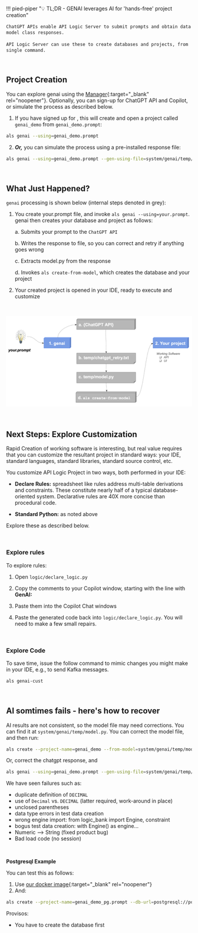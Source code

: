 !!! pied-piper ":bulb: TL;DR - GENAI leverages AI for 'hands-free' project creation"

    ChatGPT APIs enable API Logic Server to submit prompts and obtain data model class responses.  
    
    API Logic Server can use these to create databases and projects, from single command.

&nbsp;

## Project Creation

You can explore genai using the [Manager](Manager.md){:target="_blank" rel="noopener"}.  Optionally, you can sign-up for ChatGPT API and Copilot, or simulate the process as described below.

1. If you have signed up for , this will create and open a project called `genai_demo` from `genai_demo.prompt`:

```bash
als genai --using=genai_demo.prompt
```


2. ***Or,*** you can simulate the process using a pre-installed response file:


```bash
als genai --using=genai_demo.prompt --gen-using-file=system/genai/temp/chatgpt_retry.txt
```

&nbsp;

## What Just Happened?

`genai` processing is shown below (internal steps denoted in grey):

1. You create your.prompt file, and invoke `als genai --using=your.prompt`.  genai then creates your database and project as follows:

    a. Submits your prompt to the `ChatGPT API`

    b. Writes the response to file, so you can correct and retry if anything goes wrong

    c. Extracts model.py from the response

    d. Invokes `als create-from-model`, which creates the database and your project

2. Your created project is opened in your IDE, ready to execute and customize

&nbsp;

![Microservice Automation](images/sample-ai/copilot/genai.png)

&nbsp;

## Next Steps: Explore Customization

Rapid Creation of working software is interesting, but real value requires that you can customize the resultant project in standard ways: your IDE, standard languages, standard libraries, standard source control, etc.

You customize API Logic Project in two ways, both performed in your IDE:

* **Declare Rules:** spreadsheet like rules address multi-table derivations and constraints.  These constitute nearly half of a typical database-oriented system.   Declarative rules are 40X more concise than procedural code.

* **Standard Python:** as noted above

Explore these as described below.

&nbsp;

### Explore rules

To explore rules:

1. Open `logic/declare_logic.py`

2. Copy the comments to your Copilot window, starting with the line with **GenAI:**

3. Paste them into the Copilot Chat windows

4. Paste the generated code back into `logic/declare_logic.py`.  You will need to make a few small repairs.

&nbsp;

### Explore Code

To save time, issue the follow command to mimic changes you might make in your IDE, e.g., to send Kafka messages.

```bash title="Mimic IDE Customization"
als genai-cust
```

&nbsp;

## AI somtimes fails - here's how to recover

AI results are not consistent, so the model file may need corrections.  You can find it at `system/genai/temp/model.py`.  You can correct the model file, and then run:

```bash
als create --project-name=genai_demo --from-model=system/genai/temp/model.py --db-url=sqlite
```

Or, correct the chatgpt response, and

```bash
als genai --using=genai_demo.prompt --gen-using-file=system/genai/temp/chatgpt_retry.txt
```

We have seen failures such as:

* duplicate definition of `DECIMAL`
* use of `Decimal` vs. `DECIMAL` (latter required, work-around in place)
* unclosed parentheses
* data type errors in test data creation
* wrong engine import: from logic_bank import Engine, constraint
* bogus test data creation: with Engine() as engine...
* Numeric --> String (fixed product bug)
* Bad load code (no session)


&nbsp;

**Postgresql Example**

You can test this as follows:

1. Use [our docker image](Database-Docker.md){:target="_blank" rel="noopener"}
2. And:

```bash
als create --project-name=genai_demo_pg.prompt --db-url=postgresql://postgres:p@localhost/genai_demo
```

Provisos:

* You have to create the database first

